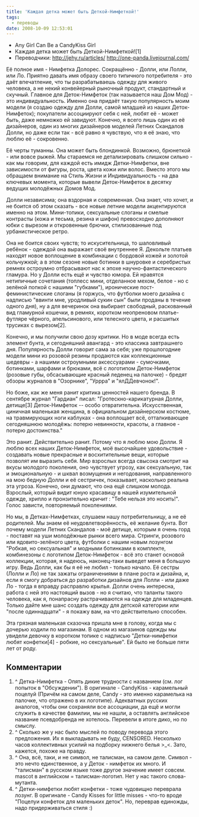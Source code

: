 ```yaml
---
title: 'Каждая детка может быть Деткой-Нимфеткой!'
tags:
  - переводы
date: 2008-10-09 12:53:01
---
```


* Any Girl Can Be a CandyKiss Girl
* Каждая детка может быть Деткой-Нимфеткой![1]
* Переводчики: http://jehy.ru/articles/ http://one-panda.livejournal.com/

Её полное имя - Нимфетка Долорес. Сокращённо - Долли, или Лолли, или Ло. Приятно давать имя образу своего типичного потребителя - это даёт впечатление, что ты разрабатываешь одежду для живого человека, а не некий конвейерный рыночный продукт, стандартный и скучный. Главное для Деток-Нимфеток (так называется наш Дом Мод) - это индивидуальность. Именно она придаёт такую популярность моим модели (я создаю одежду для Долли, самой младшей из наших Деток-Нимфеток); покупатели ассоциируют себя с ней, любят её - может быть, даже немножко ей завидуют. Конечно, я всего лишь один из её дизайнеров, один из многих дизайнеров моделей Летних Скандалов Долли, но даже если так - всё равно я чувствую, что я её знаю, что люблю её - сокровенно.
<!--more-->
Её черты туманны. Она может быть блондинкой. Возможно, брюнеткой - или вовсе рыжей. Мы стараемся не детализировать слишком сильно - как мы говорим, для каждой есть имидж Детки-Нимфетки, вне зависимости от фигуры, роста, цвета кожи или волос. Вместо этого мы обращаем внимание на Стиль Жизни и Индивидуальность - на два ключевых момента, которые вывели Деток-Нимфеток в десятку ведущих молодёжных Домов Мод.

Долли независима; она вздорная и современная. Она знает, что хочет, и не боится об этом сказать - все новые летние модели акцентируются именно на этом. Мини-топики, сексуальные слоганы и смелые контрасты (кожа и тесьма, резина и шифон) превосходно дополняют юбки с вырезом и откровенные брючки, стилизованные под урбанистическое ретро.

Она не боится своих чувств; то искусительница, то шаловливый ребёнок - одеждой она выражает своё внутреннее Я. Декольте платьев находят новое воплощение в комбинации с бордовой кожей и золотой кольчужкой; а в этом сезоне новые ботинки в шнуровке и серебристых ремнях остроумно отбрасывают нас к эпохе научно-фантастического гламура. Но у Долли есть ещё и чувство юмора. Ей нравятся нетипичные сочетания (топлесс мини, отделанное мехом, белое - но с зелёной попкой с нашими "губками"), иронические пост-феминистические слоганы (я горжусь, что футболки моего дизайна с надписью "ввинти мне, уродливый сукин сын" были проданы в течение одного дня), ну а для вечеринок она выбирает свободный, раскованный вид гламурной кошечки, в ремнях, коротком неопреновом платье-футляре чёрного, апельсинового, или телесного цвета, и расшитых трусиках с вырезом[2].

Конечно, и мы получили свою дозу критики. Но в моде всегда есть элемент бунта, и сегодняшний авангард - это классика завтрашнего дня. Популярность Долли говорит сама за себя; уже прошлогодние модели мини из розовой резины продаются как коллекционные шедевры - а нашими остроумными аксессуарами - сумочками, ботинками, шарфами и брюками, всё с логотипом Деток-Нимфеток (розовые губы, обсасывающие красный леденец на палочке) - бредят обзоры журналов в "Озорнике", "Уррра" и "ялДДевчонок!".

Но боже, как же меня ранит критика ценностей нашего бренда. В сентябре журнал "Гардиан" писал: "Гротескно-карикатурная Долли, детище[3] Деток-Нимфеток -- особо отвратительна. Искусственная, циничная маленькая женщина, в официальном дизайнерском костюме, на травмирующих ноги каблуках - она воплощает всё, отталкивающее сегодняшнюю молодёжь: потерю невинности, красоты, а главное - потерю достоинства."

Это ранит. Действительно ранит. Потому что я люблю мою Долли. Я люблю всех наших Деток-Нимфеток, моё высочайшее удовольствие - создавать новые прекрасные и восхитительные вещи, которые позволят им выразить себя. Мир взрослых всегда свысока смотрит на вкусы молодого поколения, оно чувствует угрозу, как сексуальную, так и эмоциональную - и шквал возмущения и негодования, направленного на мою бедную Долли и её сестричек, показывает, насколько реальна эта угроза. Конечно, они думают, что она ещё слишком молода. Взрослый, который видит юную красавицу в нашей изумительной одежде, хрипло и пронзительно кричит : "Тебе нельзя это носить!". Голос зависти, повторяемый поколениями.

Но мы, в Детках-Нимфетках, слушаем нашу потребительницу, а не её родителей. Мы знаем её неудовлетворённость, её желание бунта. Вот почему модели Летних Скандалов - моё детище, которым я очень горд - поставят на уши молодёжные рынки всего мира. Стринги, розового или ядовито-зелёного цвета, футболки с нашим новым лозунгом "Робкая, но сексуальная" и модными ботинками в комплекте, комбинезоны с логотипом Деток-Нимфеток - всё это станет основой коллекции, которая, я надеюсь, наконец-таки выведет меня в большую игру. Ведь Долли, как бы я её не любил - только начало. Её сестры (Лолли и Ло) не так зажаты ограничениями в плане роста и дизайна, и, если я смогу добраться до разработки дизайнов для Лолли - или даже Ло - тогда я вправду расправлю крылья. Долли очень интересна, работа с ней это настоящий вызов - но я считаю, что таланты такого человека, как я, понапрасну растрачиваются на одежде для младенцев. Только дайте мне шанс создать одежду для детской категории или "после одиннадцати" - я покажу вам, на что действительно способен.


Эта грязная маленькая сказочка пришла мне в голову, когда мы с дочерью ходили по магазинам. В одном из магазинов одежды мы увидели девочку в коротком топике с надписью "Детки-нимфетки любят конфетки[4] - робкие, но сексуальные". Ей было не больше пяти лет от роду.


## Комментарии

   1. ^ Детка-Нимфетка - Опять дикие трудности с названием (см. лог попыток в "Обсуждении"). В оригинале - CandyKiss - карамельный поцелуй (Причём на самом деле, Candy - это именно карамелька на палочке, что отражено в их логотипе). Адекватных русских аналогов, чтобы они сохраняли все ассоциации, да ещё и могли служить в качестве фамилии, мы не нашли, а оставлять английское название псевдобренда не хотелось. Перевели в итоге дико, но по смыслу.
   2. ^ Сколько же у нас было мыслей по поводу перевода этого предложения. Их я выкладывать не буду, CENSORED. Несколько часов коллективных усилий на подборку нижнего белья >_<. Зато, кажется, похоже на правду.
   3. ^ Она, всё, таки, и не символ, не талисман, на самом деле. Символ - это нечто единственное, а у Деток - нимфеток их много. И "талисман" в русском языке тоже другое значение имеет совсем. mascot в английском = талисман-логотип. Нет у нас такого слова-мутанта.
   4. ^ Детки-нимфетки любят конфетки - тоже чудовищно переврала лозунг. В оригинале - Candy Kisses for little misses - что-то вроде "Поцелуи конфеток для маленьких деток". Но, переврав единожды, надо придерживаться стиля :)
